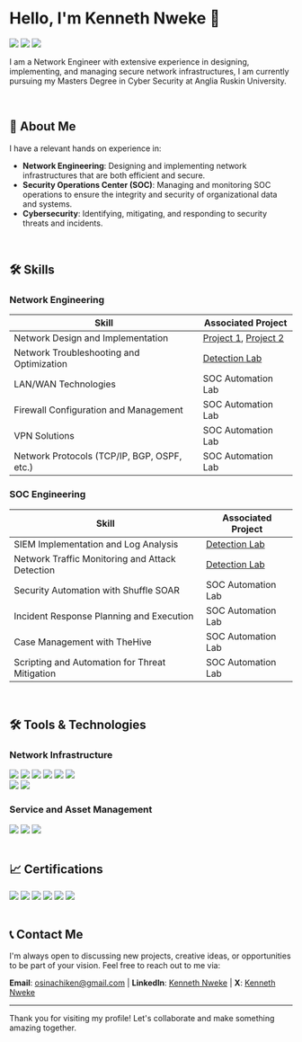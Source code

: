 # Hello, I'm Kenneth Nweke 👋

<a href="https://www.linkedin.com/in/kenneth-nweke-4a9456185/"><img src="https://img.shields.io/badge/-LinkedIn-0072b1?&style=for-the-badge&logo=linkedin&logoColor=white" /></a>
<a href="https://www.credly.com/users/kenneth-nweke"><img src="https://img.shields.io/badge/-Credly-FF6F00?&style=for-the-badge&logo=credly&logoColor=white" /></a>
<a href="https://www.x.com/Kenneth80923528"><img src="https://img.shields.io/badge/-X-000000?&style=for-the-badge&logo=x&logoColor=white" /></a>

I am a Network Engineer with extensive experience in designing, implementing, and managing secure network infrastructures, I am currently pursuing my Masters Degree in Cyber Security at Anglia Ruskin University. 

<br>

## 🚀 About Me

I have a relevant hands on experience in:
- **Network Engineering**: Designing and implementing network infrastructures that are both efficient and secure.
- **Security Operations Center (SOC)**: Managing and monitoring SOC operations to ensure the integrity and security of organizational data and systems.
- **Cybersecurity**: Identifying, mitigating, and responding to security threats and incidents.

<br>

## 🛠 Skills


### Network Engineering

| Skill                                         | Associated Project         |
|-----------------------------------------------|----------------------------|
| Network Design and Implementation          | <a href="https://google.com">Project 1</a>, <a href="https://google.com">Project 2</a> |
| Network Troubleshooting and Optimization | <a href="https://google.com">Detection Lab</a>|
| LAN/WAN Technologies         | SOC Automation Lab|
| Firewall Configuration and Management      | SOC Automation Lab|
| VPN Solutions                 | SOC Automation Lab|
| Network Protocols (TCP/IP, BGP, OSPF, etc.) | SOC Automation Lab|



### SOC Engineering

| Skill                                         | Associated Project         |
|-----------------------------------------------|----------------------------|
| SIEM Implementation and Log Analysis          | <a href="">Detection Lab</a>|
| Network Traffic Monitoring and Attack Detection | <a href="">Detection Lab</a>|
| Security Automation with Shuffle SOAR         | SOC Automation Lab|
| Incident Response Planning and Execution      | SOC Automation Lab|
| Case Management with TheHive                  | SOC Automation Lab|
| Scripting and Automation for Threat Mitigation | SOC Automation Lab|


<br>


## 🛠 Tools & Technologies

### Network Infrastructure
<div>
    <img src="https://img.shields.io/badge/-Cisco-1A1A1A?style=for-the-badge&logo=cisco&logoColor=white" />
    <img src="https://img.shields.io/badge/-FortiGate-EE3124?style=for-the-badge&logo=Fortinet&logoColor=white" />
    <img src="https://img.shields.io/badge/-Wireshark-1679A7?&style=for-the-badge&logo=Wireshark&logoColor=white" />
    <img src="https://img.shields.io/badge/-Hikvision-FF3300?style=for-the-badge&logo=hikvision&logoColor=white" />
    <img src="https://img.shields.io/badge/-AWS-232F3E?style=for-the-badge&logo=amazon&logoColor=white" />
    <img src="https://img.shields.io/badge/-Microsoft%20365-0078D4?style=for-the-badge&logo=microsoft&logoColor=white" />
    <br>
    <img src="https://img.shields.io/badge/-Google%20Workspace-4285F4?style=for-the-badge&logo=google&logoColor=white" />
    <img src="https://img.shields.io/badge/-VMware%20ESXi-607078?style=for-the-badge&logo=vmware&logoColor=white" />



</div>

### Service and Asset Management
<div>
    <img src="https://img.shields.io/badge/-GLPI-2C5BB4?style=for-the-badge&logo=glpi&logoColor=white" />
    <img src="https://img.shields.io/badge/-Zendesk-03363D?style=for-the-badge&logo=zendesk&logoColor=white" />
    <img src="https://img.shields.io/badge/-Freshdesk-78B657?style=for-the-badge&logo=freshdesk&logoColor=white" />
</div>

<br>

## 📈 Certifications 

<div>
<img src="https://img.shields.io/badge/-CCNA-1A1A1A?&style=for-the-badge&logo=cisco&logoColor=white" />
<img src="https://img.shields.io/badge/-Security%2B-FF0000?&style=for-the-badge&logo=CompTIA&logoColor=white" />
<img src="https://img.shields.io/badge/-AWS%20CLF-232F3E?&style=for-the-badge&logo=amazon&logoColor=white" />
<img src="https://img.shields.io/badge/-MS%20AZ%20900-0078D4?&style=for-the-badge&logo=microsoft&logoColor=white" />
<img src="https://img.shields.io/badge/-ISC2%20CC-006400?&style=for-the-badge&logo=ISC2&logoColor=white" />
<a href="https://www.credly.com/users/kenneth-nweke"><img src="https://img.shields.io/badge/-Credly-FF6F00?&style=for-the-badge&logo=cedly&logoColor=white" /></a>
</div>

<br>

## 📞 Contact Me

I'm always open to discussing new projects, creative ideas, or opportunities to be part of your vision. Feel free to reach out to me via:

**Email**: [osinachiken@gmail.com](mailto:osinachiken@gmail.com) | **LinkedIn**: [Kenneth Nweke](https://www.linkedin.com/in/kenneth-nweke-4a9456185/) | **X**: [Kenneth Nweke](https://www.linkedin.com/in/yourprofile)

---

Thank you for visiting my profile! Let's collaborate and make something amazing together.
